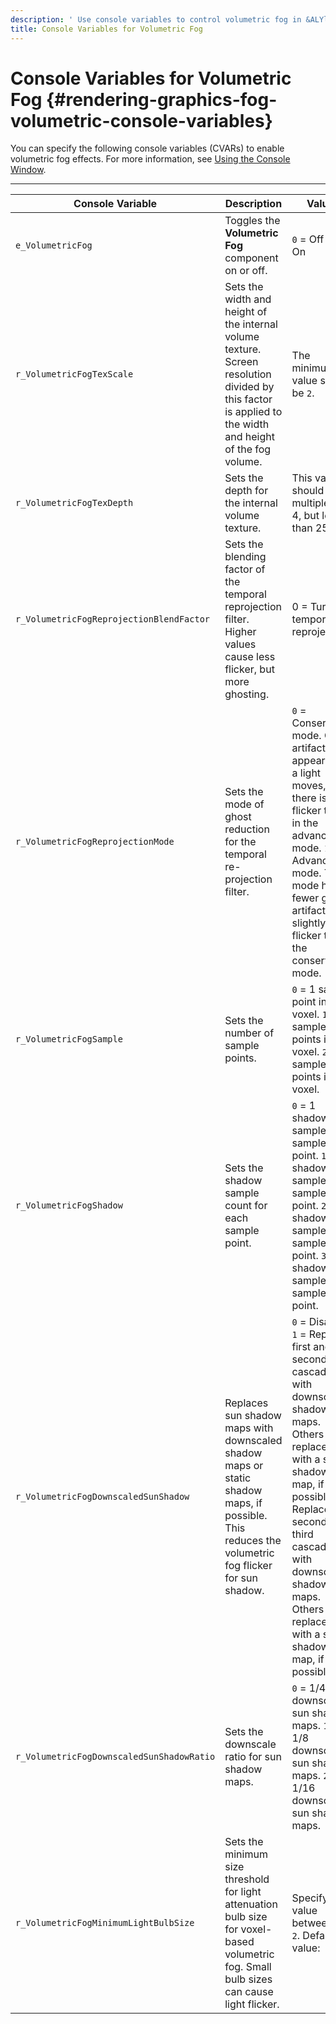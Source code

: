 ```yaml
---
description: ' Use console variables to control volumetric fog in &ALYlong;. '
title: Console Variables for Volumetric Fog
---
```

# Console Variables for Volumetric Fog {#rendering-graphics-fog-volumetric-console-variables}

You can specify the following console variables \(CVARs\) to enable volumetric fog effects\. For more information, see [Using the Console Window](/docs/userguide/console-intro.md)\.


****

| Console Variable | Description | Values |
| --- | --- | --- |
|  `e_VolumetricFog`  |  Toggles the **Volumetric Fog** component on or off\.  |  `0` = Off  `1` = On  |
|  `r_VolumetricFogTexScale`  | Sets the width and height of the internal volume texture\. Screen resolution divided by this factor is applied to the width and height of the fog volume\. |  The minimum value should be `2`\.  |
|  `r_VolumetricFogTexDepth`  | Sets the depth for the internal volume texture\. | This value should be multiples of 4, but less than 252\. |
|  `r_VolumetricFogReprojectionBlendFactor`  | Sets the blending factor of the temporal reprojection filter\. Higher values cause less flicker, but more ghosting\. | 0 = Turn off temporal reprojection\. |
|  `r_VolumetricFogReprojectionMode`  | Sets the mode of ghost reduction for the temporal re\-projection filter\. |  `0` = Conservative mode\. Ghost artifacts can appear when a light moves, but there is less flicker than in the advanced mode\. `1` = Advanced mode\. This mode has fewer ghost artifacts but slightly more flicker than the conservative mode\.  |
|  `r_VolumetricFogSample`  | Sets the number of sample points\. |  `0` = 1 sample point in a voxel\. `1` = 2 sample points in a voxel\. `2` = 4 sample points in a voxel\.  |
|  `r_VolumetricFogShadow`  |  Sets the shadow sample count for each sample point\.  |  `0` = 1 shadow sample per sample point\. `1` = 2 shadow samples per sample point\. `2` = 3 shadow samples per sample point\. `3` = 4 shadow samples per sample point\.  |
|  `r_VolumetricFogDownscaledSunShadow`  | Replaces sun shadow maps with downscaled shadow maps or static shadow maps, if possible\. This reduces the volumetric fog flicker for sun shadow\. |  `0` = Disabled\. `1` = Replace first and second cascades with downscaled shadow maps\. Others are replaced with a static shadow map, if possible\. `2` = Replace first, second, and third cascades with downscaled shadow maps\. Others are replaced with a static shadow map, if possible\.  |
|  `r_VolumetricFogDownscaledSunShadowRatio`  | Sets the downscale ratio for sun shadow maps\. |  `0` = 1/4 downscaled sun shadow maps\. `1` = 1/8 downscaled sun shadow maps\. `2` = 1/16 downscaled sun shadow maps\.  |
|  `r_VolumetricFogMinimumLightBulbSize`  |  Sets the minimum size threshold for light attenuation bulb size for voxel\-based volumetric fog\.   Small bulb sizes can cause light flicker\.   |  Specify a value between `0` to `2`\.  Default value: ` 0.4`  |